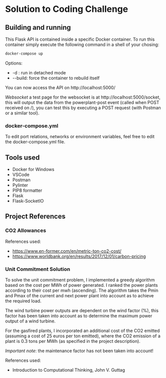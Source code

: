 # Solution to Coding Challenge
## Building and running

This Flask API is contained inside a specific Docker container.
To run this container simply execute the following command in a shell of your chosing:
```bash
docker-compose up
```

Options:
* -d : run in detached mode
* --build: force the container to rebuild itself

You can now access the API on http://localhost:5000/

*Websocket* a test page for the websocket is at http://localhost:5000/socket, this will output the data from the powerplant-post event (called when POST received on /), you can test this by executing a POST request (with Postman or a similar tool).

### docker-compose.yml

To edit port relations, networks or environment variables, feel free to edit the docker-compose.yml file.


## Tools used

- Docker for Windows
- VSCode
- Postman
- Pylinter
- PIP8 formatter
- Flask
- Flask-SocketIO

## Project References

### CO2 Allowances

References used:

- https://www.en-former.com/en/metric-ton-co2-cost/
- https://www.worldbank.org/en/results/2017/12/01/carbon-pricing

### Unit Commitment Solution

To solve the unit commitment problem, I implemented a greedy algorithm based on the cost per MWh of power generated. I ranked the power plants according to their cost per mwh (ascending). The algorithm takes the Pmin and Pmax of the current
and next power plant into account as to achieve the required load. 


The wind turbine power outputs are dependent on the wind factor (%), this
factor has been taken into account as to determine the maximum power output of a wind turbine. 


For the gasfired plants, I incorporated an additional cost of the CO2 emitted (assuming a cost of 25 euros per ton emitted), where the CO2 emission of a plant is 0.3 tons per MWh (as specified in the project description).

*Important note*: the maintenance factor has not been taken into account!

References used:

- Introduction to Computational Thinking, John V. Guttag
